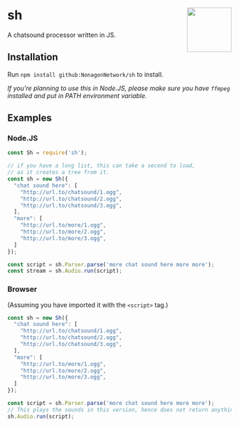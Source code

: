 # sh <img align="right" width="100" src="https://litterbin.dev/sh.png">
A chatsound processor written in JS.

## Installation
Run `npm install github:NonagonNetwork/sh` to install.

*If you're planning to use this in Node.JS, please make sure you have
`ffmpeg` installed and put in PATH environment variable.*

## Examples

### Node.JS
```js
const Sh = require('sh');

// if you have a long list, this can take a second to load,
// as it creates a tree from it.
const sh = new Sh({
  "chat sound here": [
    "http://url.to/chatsound/1.ogg",
    "http://url.to/chatsound/2.ogg",
    "http://url.to/chatsound/3.ogg",
  ],
  "more": [
    "http://url.to/more/1.ogg",
    "http://url.to/more/2.ogg",
    "http://url.to/more/3.ogg",
  ]
});

const script = sh.Parser.parse('more chat sound here more more');
const stream = sh.Audio.run(script);
```

### Browser
(Assuming you have imported it with the `<script>` tag.)
```js
const sh = new Sh({
  "chat sound here": [
    "http://url.to/chatsound/1.ogg",
    "http://url.to/chatsound/2.ogg",
    "http://url.to/chatsound/3.ogg",
  ],
  "more": [
    "http://url.to/more/1.ogg",
    "http://url.to/more/2.ogg",
    "http://url.to/more/3.ogg",
  ]
});

const script = sh.Parser.parse('more chat sound here more more');
// This plays the sounds in this version, hence does not return anything.
sh.Audio.run(script);
```
